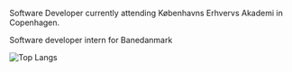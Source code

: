 Software Developer currently attending Københavns Erhvervs Akademi in Copenhagen.

Software developer intern for Banedanmark


![Top Langs](https://github-readme-stats.vercel.app/api/top-langs/?username=Shortytheman_repo=github-readme-stats,anuraghazra.github.io)
